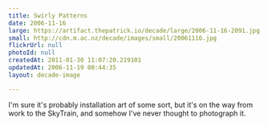 ```yaml
---
title: Swirly Patterns
date: 2006-11-16
large: https://artifact.thepatrick.io/decade/large/2006-11-16-2091.jpg
small: http://cdn.m.ac.nz/decade/images/small/20061116.jpg
flickrUrl: null
photoId: null
createdAt: 2011-01-30 11:07:20.219101
updatedAt: 2006-11-19 00:44:35
layout: decade-image

---
```

I'm sure it's probably installation art of some sort, but it's on the way from work to the SkyTrain, and somehow I've never thought to photograph it.
